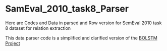 # SamEval_2010_task8_Parser
Here are Codes and Data in parsed and Row version for SemEval 2010 task 8 dataset for relation extraction 

This data parser code is a simplified and clarified version of the [BOLSTM Project](https://github.com/lasigeBioTM/BOLSTM) 
